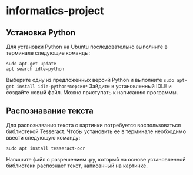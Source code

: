 # informatics-project

## Установка Python
Для установки Python на Ubuntu последовательно выполните в терминале следующие команды:

```
sudo apt-get update
apt search idle-python
```
Выберите одну из предложенных версий Python и выполните `sudo apt-get install idle-python*версия*`
Зайдите в установленный IDLE и создайте новый файл. Можно приступать к написанию программы.

## Распознавание текста 
Для распознавания текста с картинки потребуется воспользоваться библиотекой Tesseract. Чтобы установить ее в терминале необходимо ввести следующую команду:

```sudo apt install tesseract-ocr```

Напишите файл с разрешением .py, который на основе установленной библиотеки распознает текст, написанный на картинке.  
